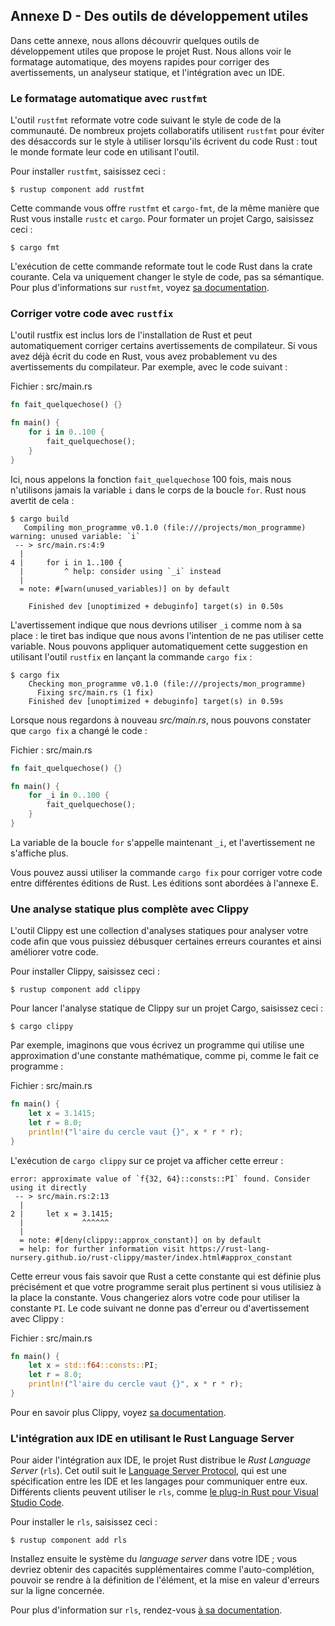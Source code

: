 <!--
## Appendix D - Useful Development Tools
-->

## Annexe D - Des outils de développement utiles

<!--
In this appendix, we talk about some useful development tools that the Rust
project provides. We’ll look at automatic formatting, quick ways to apply
warning fixes, a linter, and integrating with IDEs.
-->

Dans cette annexe, nous allons découvrir quelques outils de développement utiles
que propose le projet Rust. Nous allons voir le formatage automatique, des
moyens rapides pour corriger des avertissements, un analyseur statique, et
l'intégration avec un IDE.

<!--
### Automatic Formatting with `rustfmt`
-->

### Le formatage automatique avec `rustfmt`

<!--
The `rustfmt` tool reformats your code according to the community code style.
Many collaborative projects use `rustfmt` to prevent arguments about which
style to use when writing Rust: everyone formats their code using the tool.
-->

L'outil `rustfmt` reformate votre code suivant le style de code de la
communauté. De nombreux projets collaboratifs utilisent `rustfmt` pour éviter
des désaccords sur le style à utiliser lorsqu'ils écrivent du code Rust : tout le
monde formate leur code en utilisant l'outil.

<!--
To install `rustfmt`, enter the following:
-->

Pour installer `rustfmt`, saisissez ceci :

<!--
```console
$ rustup component add rustfmt
```
-->

```console
$ rustup component add rustfmt
```

<!--
This command gives you `rustfmt` and `cargo-fmt`, similar to how Rust gives you
both `rustc` and `cargo`. To format any Cargo project, enter the following:
-->

Cette commande vous offre `rustfmt` et `cargo-fmt`, de la même manière que Rust
vous installe `rustc` et `cargo`. Pour formater un projet Cargo, saisissez
ceci :

<!--
```console
$ cargo fmt
```
-->

```console
$ cargo fmt
```

<!--
Running this command reformats all the Rust code in the current crate. This
should only change the code style, not the code semantics. For more information
on `rustfmt`, see [its documentation][rustfmt].
-->

L'exécution de cette commande reformate tout le code Rust dans la crate
courante. Cela va uniquement changer le style de code, pas sa sémantique. Pour
plus d'informations sur `rustfmt`, voyez [sa documentation][rustfmt].

<!--
[rustfmt]: https://github.com/rust-lang/rustfmt
-->

[rustfmt]: https://github.com/rust-lang/rustfmt

<!--
### Fix Your Code with `rustfix`
-->

### Corriger votre code avec `rustfix`

<!--
The rustfix tool is included with Rust installations and can automatically fix
some compiler warnings. If you’ve written code in Rust, you’ve probably seen
compiler warnings. For example, consider this code:
-->

L'outil rustfix est inclus lors de l'installation de Rust et peut
automatiquement corriger certains avertissements de compilateur. Si vous avez
déjà écrit du code en Rust, vous avez probablement vu des avertissements du
compilateur. Par exemple, avec le code suivant :

<!--
<span class="filename">Filename: src/main.rs</span>
-->

<span class="filename">Fichier : src/main.rs</span>

<!--
```rust
fn do_something() {}

fn main() {
    for i in 0..100 {
        do_something();
    }
}
```
-->

```rust
fn fait_quelquechose() {}

fn main() {
    for i in 0..100 {
        fait_quelquechose();
    }
}
```

<!--
Here, we’re calling the `do_something` function 100 times, but we never use the
variable `i` in the body of the `for` loop. Rust warns us about that:
-->

Ici, nous appelons la fonction `fait_quelquechose` 100 fois, mais nous
n'utilisons jamais la variable `i` dans le corps de la boucle `for`. Rust nous
avertit de cela :

<!--
```console
$ cargo build
   Compiling myprogram v0.1.0 (file:///projects/myprogram)
warning: unused variable: `i`
 -- > src/main.rs:4:9
  |
4 |     for i in 1..100 {
  |         ^ help: consider using `_i` instead
  |
  = note: #[warn(unused_variables)] on by default

    Finished dev [unoptimized + debuginfo] target(s) in 0.50s
```
-->

```console
$ cargo build
   Compiling mon_programme v0.1.0 (file:///projects/mon_programme)
warning: unused variable: `i`
 -- > src/main.rs:4:9
  |
4 |     for i in 1..100 {
  |         ^ help: consider using `_i` instead
  |
  = note: #[warn(unused_variables)] on by default

    Finished dev [unoptimized + debuginfo] target(s) in 0.50s
```

<!--
The warning suggests that we use `_i` as a name instead: the underscore
indicates that we intend for this variable to be unused. We can automatically
apply that suggestion using the `rustfix` tool by running the command `cargo
fix`:
-->

L'avertissement indique que nous devrions utiliser `_i` comme nom à sa place :
le tiret bas indique que nous avons l'intention de ne pas utiliser cette
variable. Nous pouvons appliquer automatiquement cette suggestion en utilisant
l'outil `rustfix` en lançant la commande `cargo fix` :

<!--
```console
$ cargo fix
    Checking myprogram v0.1.0 (file:///projects/myprogram)
      Fixing src/main.rs (1 fix)
    Finished dev [unoptimized + debuginfo] target(s) in 0.59s
```
-->

```console
$ cargo fix
    Checking mon_programme v0.1.0 (file:///projects/mon_programme)
      Fixing src/main.rs (1 fix)
    Finished dev [unoptimized + debuginfo] target(s) in 0.59s
```

<!--
When we look at *src/main.rs* again, we’ll see that `cargo fix` has changed the
code:
-->

Lorsque nous regardons à nouveau *src/main.rs*, nous pouvons constater que
`cargo fix` a changé le code :

<!--
<span class="filename">Filename: src/main.rs</span>
-->

<span class="filename">Fichier : src/main.rs</span>

<!--
```rust
fn do_something() {}

fn main() {
    for _i in 0..100 {
        do_something();
    }
}
```
-->

```rust
fn fait_quelquechose() {}

fn main() {
    for _i in 0..100 {
        fait_quelquechose();
    }
}
```

<!--
The `for` loop variable is now named `_i`, and the warning no longer appears.
-->

La variable de la boucle `for` s'appelle maintenant `_i`, et l'avertissement ne
s'affiche plus.

<!--
You can also use the `cargo fix` command to transition your code between
different Rust editions. Editions are covered in Appendix E.
-->

Vous pouvez aussi utiliser la commande `cargo fix` pour corriger votre code
entre différentes éditions de Rust. Les éditions sont abordées à l'annexe E.

<!--
### More Lints with Clippy
-->

### Une analyse statique plus complète avec Clippy

<!--
The Clippy tool is a collection of lints to analyze your code so you can catch
common mistakes and improve your Rust code.
-->

L'outil Clippy est une collection d'analyses statiques pour analyser votre code
afin que vous puissiez débusquer certaines erreurs courantes et ainsi améliorer
votre code.

<!--
To install Clippy, enter the following:
-->

Pour installer Clippy, saisissez ceci :

<!--
```console
$ rustup component add clippy
```
-->

```console
$ rustup component add clippy
```

<!--
To run Clippy’s lints on any Cargo project, enter the following:
-->

Pour lancer l'analyse statique de Clippy sur un projet Cargo, saisissez ceci :

<!--
```console
$ cargo clippy
```
-->

```console
$ cargo clippy
```

<!--
For example, say you write a program that uses an approximation of a
mathematical constant, such as pi, as this program does:
-->

Par exemple, imaginons que vous écrivez un programme qui utilise une
approximation d'une constante mathématique, comme pi, comme le fait ce
programme :

<!--
<span class="filename">Filename: src/main.rs</span>
-->

<span class="filename">Fichier : src/main.rs</span>

<!--
```rust
fn main() {
    let x = 3.1415;
    let r = 8.0;
    println!("the area of the circle is {}", x * r * r);
}
```
-->

```rust
fn main() {
    let x = 3.1415;
    let r = 8.0;
    println!("l'aire du cercle vaut {}", x * r * r);
}
```

<!--
Running `cargo clippy` on this project results in this error:
-->

L'exécution de `cargo clippy` sur ce projet va afficher cette erreur :

<!--
```text
error: approximate value of `f{32, 64}::consts::PI` found. Consider using it directly
 -- > src/main.rs:2:13
  |
2 |     let x = 3.1415;
  |             ^^^^^^
  |
  = note: #[deny(clippy::approx_constant)] on by default
  = help: for further information visit https://rust-lang-nursery.github.io/rust-clippy/master/index.html#approx_constant
```
-->

```text
error: approximate value of `f{32, 64}::consts::PI` found. Consider using it directly
 -- > src/main.rs:2:13
  |
2 |     let x = 3.1415;
  |             ^^^^^^
  |
  = note: #[deny(clippy::approx_constant)] on by default
  = help: for further information visit https://rust-lang-nursery.github.io/rust-clippy/master/index.html#approx_constant
```

<!--
This error lets you know that Rust has this constant defined more precisely and
that your program would be more correct if you used the constant instead. You
would then change your code to use the `PI` constant. The following code
doesn’t result in any errors or warnings from Clippy:
-->

Cette erreur vous fais savoir que Rust a cette constante qui est définie plus
précisément et que votre programme serait plus pertinent si vous utilisiez à la
place la constante. Vous changeriez alors votre code pour utiliser la constante
`PI`. Le code suivant ne donne pas d'erreur ou d'avertissement avec Clippy :

<!--
<span class="filename">Filename: src/main.rs</span>
-->

<span class="filename">Fichier : src/main.rs</span>

<!--
```rust
fn main() {
    let x = std::f64::consts::PI;
    let r = 8.0;
    println!("the area of the circle is {}", x * r * r);
}
```
-->

```rust
fn main() {
    let x = std::f64::consts::PI;
    let r = 8.0;
    println!("l'aire du cercle vaut {}", x * r * r);
}
```

<!--
For more information on Clippy, see [its documentation][clippy].
-->

Pour en savoir plus Clippy, voyez [sa documentation][clippy].

<!--
[clippy]: https://github.com/rust-lang/rust-clippy
-->

[clippy]: https://github.com/rust-lang/rust-clippy

<!--
### IDE Integration Using the Rust Language Server
-->

### L'intégration aux IDE en utilisant le Rust Language Server

<!--
To help IDE integration, the Rust project distributes the *Rust Language
Server* (`rls`). This tool speaks the [Language Server
Protocol][lsp], which is a specification for IDEs and programming
languages to communicate with each other. Different clients can use the `rls`,
such as [the Rust plug-in for Visual Studio Code][vscode].
-->

Pour aider l'intégration aux IDE, le projet Rust distribue le
*Rust Language Server* (`rls`). Cet outil suit le
[Language Server Protocol][lsp], qui est une spécification entre les IDE et les
langages pour communiquer entre eux. Différents clients peuvent utiliser le
`rls`, comme [le plug-in Rust pour Visual Studio Code][vscode].

<!--
[lsp]: http://langserver.org/
[vscode]: https://marketplace.visualstudio.com/items?itemName=rust-lang.rust
-->

[lsp]: http://langserver.org/
[vscode]: https://marketplace.visualstudio.com/items?itemName=rust-lang.rust

<!--
To install the `rls`, enter the following:
-->

Pour installer le `rls`, saisissez ceci :

<!--
```console
$ rustup component add rls
```
-->

```console
$ rustup component add rls
```

<!--
Then install the language server support in your particular IDE; you’ll gain
abilities such as autocompletion, jump to definition, and inline errors.
-->

Installez ensuite le système du *language server* dans votre IDE ; vous devriez
obtenir des capacités supplémentaires comme l'auto-complétion, pouvoir se rendre
à la définition de l'élément, et la mise en valeur d'erreurs sur la ligne
concernée.

<!--
For more information on the `rls`, see [its documentation][rls].
-->

Pour plus d'information sur `rls`, rendez-vous [à sa documentation][rls].

<!--
[rls]: https://github.com/rust-lang/rls
-->

[rls]: https://github.com/rust-lang/rls
